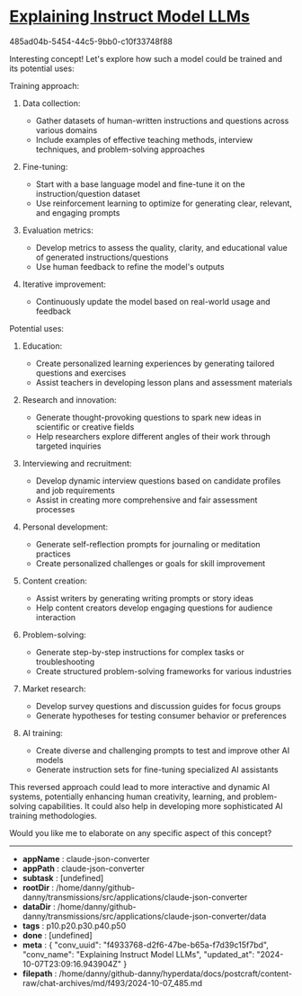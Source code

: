 # [Explaining Instruct Model LLMs](https://claude.ai/chat/f4933768-d2f6-47be-b65a-f7d39c15f7bd)

485ad04b-5454-44c5-9bb0-c10f33748f88

 Interesting concept! Let's explore how such a model could be trained and its potential uses:

Training approach:

1. Data collection:
   - Gather datasets of human-written instructions and questions across various domains
   - Include examples of effective teaching methods, interview techniques, and problem-solving approaches

2. Fine-tuning:
   - Start with a base language model and fine-tune it on the instruction/question dataset
   - Use reinforcement learning to optimize for generating clear, relevant, and engaging prompts

3. Evaluation metrics:
   - Develop metrics to assess the quality, clarity, and educational value of generated instructions/questions
   - Use human feedback to refine the model's outputs

4. Iterative improvement:
   - Continuously update the model based on real-world usage and feedback

Potential uses:

1. Education:
   - Create personalized learning experiences by generating tailored questions and exercises
   - Assist teachers in developing lesson plans and assessment materials

2. Research and innovation:
   - Generate thought-provoking questions to spark new ideas in scientific or creative fields
   - Help researchers explore different angles of their work through targeted inquiries

3. Interviewing and recruitment:
   - Develop dynamic interview questions based on candidate profiles and job requirements
   - Assist in creating more comprehensive and fair assessment processes

4. Personal development:
   - Generate self-reflection prompts for journaling or meditation practices
   - Create personalized challenges or goals for skill improvement

5. Content creation:
   - Assist writers by generating writing prompts or story ideas
   - Help content creators develop engaging questions for audience interaction

6. Problem-solving:
   - Generate step-by-step instructions for complex tasks or troubleshooting
   - Create structured problem-solving frameworks for various industries

7. Market research:
   - Develop survey questions and discussion guides for focus groups
   - Generate hypotheses for testing consumer behavior or preferences

8. AI training:
   - Create diverse and challenging prompts to test and improve other AI models
   - Generate instruction sets for fine-tuning specialized AI assistants

This reversed approach could lead to more interactive and dynamic AI systems, potentially enhancing human creativity, learning, and problem-solving capabilities. It could also help in developing more sophisticated AI training methodologies.

Would you like me to elaborate on any specific aspect of this concept?

---

* **appName** : claude-json-converter
* **appPath** : claude-json-converter
* **subtask** : [undefined]
* **rootDir** : /home/danny/github-danny/transmissions/src/applications/claude-json-converter
* **dataDir** : /home/danny/github-danny/transmissions/src/applications/claude-json-converter/data
* **tags** : p10.p20.p30.p40.p50
* **done** : [undefined]
* **meta** : {
  "conv_uuid": "f4933768-d2f6-47be-b65a-f7d39c15f7bd",
  "conv_name": "Explaining Instruct Model LLMs",
  "updated_at": "2024-10-07T23:09:16.943904Z"
}
* **filepath** : /home/danny/github-danny/hyperdata/docs/postcraft/content-raw/chat-archives/md/f493/2024-10-07_485.md